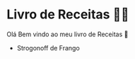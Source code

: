# Livro de Receitas :man_cook:

Olá Bem vindo ao meu livro de Receitas :wave:

- Strogonoff de Frango

